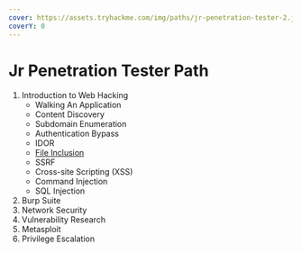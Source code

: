```yaml
---
cover: https://assets.tryhackme.com/img/paths/jr-penetration-tester-2.jpg
coverY: 0
---
```


# Jr Penetration Tester Path

1. Introduction to Web Hacking
   * Walking An Application
   * Content Discovery
   * Subdomain Enumeration
   * Authentication Bypass
   * IDOR
   * [File Inclusion](introduction-to-web-hacking/file-inclusion.md)
   * SSRF
   * Cross-site Scripting (XSS)
   * Command Injection
   * SQL Injection
2. Burp Suite
3. Network Security
4. Vulnerability Research
5. Metasploit
6. Privilege Escalation
